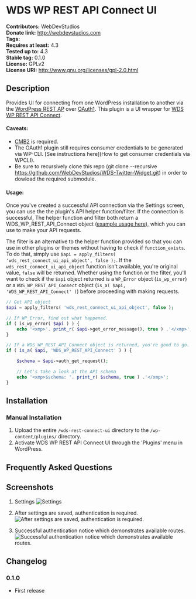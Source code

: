 # WDS WP REST API Connect UI #
**Contributors:**      WebDevStudios  
**Donate link:**       http://webdevstudios.com  
**Tags:**  
**Requires at least:** 4.3  
**Tested up to:**      4.3  
**Stable tag:**        0.1.0  
**License:**           GPLv2  
**License URI:**       http://www.gnu.org/licenses/gpl-2.0.html  

## Description ##

Provides UI for connecting from one WordPress installation to another via the [WordPress REST AP](http://wp-api.org/) over <a href="https://github.com/WP-API/OAuth1">OAuth1</a>. This plugin is a UI wrapper for [WDS WP REST API Connect](https://github.com/WebDevStudios/WDS-WP-REST-API-Connect).

#### Caveats:

* [CMB2](https://github.com/WebDevStudios/CMB2) is required. 
* The OAuth1 plugin still requires consumer credentials to be generated via WP-CLI. [See instructions here](How to get consumer credentials via WPCLI).
* Be sure to recursively clone this repo (git clone --recursive https://github.com/WebDevStudios/WDS-Twitter-Widget.git) in order to dowload the required submodule.

#### Usage:

Once you've created a successful API connection via the Settings screen, you can use the the plugin's API helper function/filter. If the connection is successful, The helper function and filter both return a WDS_WP_REST_API_Connect object ([example usage here](https://github.com/WebDevStudios/WDS-WP-REST-API-Connect/blob/master/example.php)), which you can use to make your API requests.

The filter is an alternative to the helper function provided so that you can use in other plugins or themes without having to check if `function_exists`. To do that, simply use `$api = apply_filters( 'wds_rest_connect_ui_api_object', false );`. If the `wds_rest_connect_ui_api_object` function isn't available, you're original value, `false` will be returned. Whether using the function or the filter, you'll want to check if the `$api` object returned is a `WP_Error` object (`is_wp_error`) or a `WDS_WP_REST_API_Connect` object (`is_a( $api, 'WDS_WP_REST_API_Connect' )`) before proceeding with making requests.

```php
// Get API object
$api = apply_filters( 'wds_rest_connect_ui_api_object', false );

// If WP_Error, find out what happened.
if ( is_wp_error( $api ) ) {
	echo '<xmp>'. print_r( $api->get_error_message(), true ) .'</xmp>';
}

// If a WDS_WP_REST_API_Connect object is returned, you're good to go.
if ( is_a( $api, 'WDS_WP_REST_API_Connect' ) ) {

	$schema = $api->auth_get_request();

	// Let's take a look at the API schema
	echo '<xmp>$schema: '. print_r( $schema, true ) .'</xmp>';
}
```

## Installation ##

### Manual Installation ###

1. Upload the entire `/wds-rest-connect-ui` directory to the `/wp-content/plugins/` directory.
2. Activate WDS WP REST API Connect UI through the 'Plugins' menu in WordPress.

## Frequently Asked Questions ##


## Screenshots ##

1. Settings
![Settings](https://raw.githubusercontent.com/WebDevStudios/WDS-WP-REST-API-Connect-UI/master/screenshot-1.png)

2. After settings are saved, authentication is required.
![After settings are saved, authentication is required.](https://raw.githubusercontent.com/WebDevStudios/WDS-WP-REST-API-Connect-UI/master/screenshot-2.png)

3. Successful authentication notice which demonstrates available routes.
![Successful authentication notice which demonstrates available routes.](https://raw.githubusercontent.com/WebDevStudios/WDS-WP-REST-API-Connect-UI/master/screenshot-3.png)

## Changelog ##

### 0.1.0 ###
* First release
